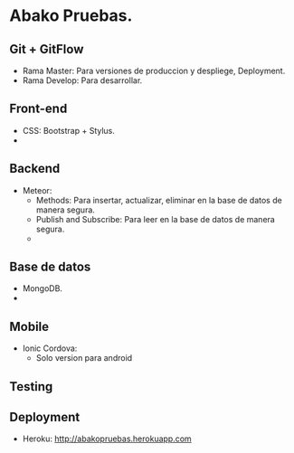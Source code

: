 # Abako Pruebas.

## Git + GitFlow

  - Rama Master: Para versiones de produccion y despliege, Deployment.
  - Rama Develop: Para desarrollar.

## Front-end

- CSS: Bootstrap + Stylus.
- 

## Backend

- Meteor:
  - Methods: Para insertar, actualizar, eliminar en la base de datos de manera segura.
  - Publish and Subscribe: Para leer en la base de datos de manera segura.
  - 
  
## Base de datos 

- MongoDB.
- 

## Mobile

- Ionic Cordova:
  - Solo version para android

## Testing

## Deployment

- Heroku: http://abakopruebas.herokuapp.com

